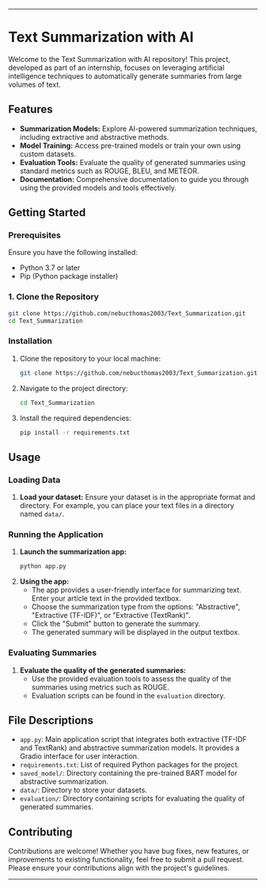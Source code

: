

---

# Text Summarization with AI

Welcome to the Text Summarization with AI repository! This project, developed as part of an internship, focuses on leveraging artificial intelligence techniques to automatically generate summaries from large volumes of text.

## Features

- **Summarization Models:** Explore AI-powered summarization techniques, including extractive and abstractive methods.
- **Model Training:** Access pre-trained models or train your own using custom datasets.
- **Evaluation Tools:** Evaluate the quality of generated summaries using standard metrics such as ROUGE, BLEU, and METEOR.
- **Documentation:** Comprehensive documentation to guide you through using the provided models and tools effectively.

## Getting Started

### Prerequisites

Ensure you have the following installed:
- Python 3.7 or later
- Pip (Python package installer)

### 1. Clone the Repository

```sh
git clone https://github.com/nebucthomas2003/Text_Summarization.git
cd Text_Summarization
```

### Installation

1. Clone the repository to your local machine:
   ```sh
   git clone https://github.com/nebucthomas2003/Text_Summarization.git
   ```
2. Navigate to the project directory:
   ```sh
   cd Text_Summarization
   ```
3. Install the required dependencies:
   ```sh
   pip install -r requirements.txt
   ```

## Usage

### Loading Data

1. **Load your dataset:** Ensure your dataset is in the appropriate format and directory. For example, you can place your text files in a directory named `data/`.

### Running the Application

1. **Launch the summarization app:**
   ```sh
   python app.py
   ```
2. **Using the app:**
   - The app provides a user-friendly interface for summarizing text. Enter your article text in the provided textbox.
   - Choose the summarization type from the options: "Abstractive", "Extractive (TF-IDF)", or "Extractive (TextRank)".
   - Click the "Submit" button to generate the summary.
   - The generated summary will be displayed in the output textbox.

### Evaluating Summaries

1. **Evaluate the quality of the generated summaries:**
   - Use the provided evaluation tools to assess the quality of the summaries using metrics such as ROUGE.
   - Evaluation scripts can be found in the `evaluation` directory.

## File Descriptions

- `app.py`: Main application script that integrates both extractive (TF-IDF and TextRank) and abstractive summarization models. It provides a Gradio interface for user interaction.
- `requirements.txt`: List of required Python packages for the project.
- `saved_model/`: Directory containing the pre-trained BART model for abstractive summarization.
- `data/`: Directory to store your datasets.
- `evaluation/`: Directory containing scripts for evaluating the quality of generated summaries.

## Contributing

Contributions are welcome! Whether you have bug fixes, new features, or improvements to existing functionality, feel free to submit a pull request. Please ensure your contributions align with the project's guidelines.



---


